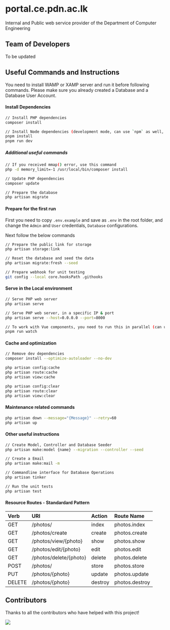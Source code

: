 # portal.ce.pdn.ac.lk

Internal and Public web service provider of the Department of Computer Engineering

## Team of Developers


To be updated

## Useful Commands and Instructions

You need to install WAMP or XAMP server and run it before following commands.
Please make sure you already created a Database and a Database User Account.

#### Install Dependencies

```bash
// Install PHP dependencies
composer install

// Install Node dependencies (development mode, can use `npm` as well, but recommended to use `pnpm` here)
pnpm install
pnpm run dev
```

##### Additional useful commands

```bash
// If you received mmap() error, use this command
php -d memory_limit=-1 /usr/local/bin/composer install

// Update PHP dependencies
composer update

// Prepare the database
php artisan migrate
```

#### Prepare for the first run

First you need to copy `.env.example` and save as `.env` in the root folder, and change the `Admin` and `User` credentials, `Database` configurations.

Next follow the below commands

```bash
// Prepare the public link for storage
php artisan storage:link

// Reset the database and seed the data
php artisan migrate:fresh --seed

// Prepare webhook for unit testing
git config --local core.hooksPath .githooks

```

#### Serve in the Local environment

```bash
// Serve PHP web server
php artisan serve

// Serve PHP web server, in a specific IP & port
php artisan serve --host=0.0.0.0 --port=8000

// To work with Vue components, you need to run this in parallel (can use `npm` as well, but recommended to use `pnpm` here)
pnpm run watch
```

#### Cache and optimization

```bash
// Remove dev dependencies
composer install --optimize-autoloader --no-dev

php artisan config:cache
php artisan route:cache
php artisan view:cache

php artisan config:clear
php artisan route:clear
php artisan view:clear
```

#### Maintenance related commands

```bash
php artisan down --message="{Message}" --retry=60
php artisan up
```

#### Other useful instructions

```bash
// Create Model, Controller and Database Seeder
php artisan make:model {name} --migration --controller --seed

// Create a Email
php artisan make:mail -m

// Commandline interface for Database Operations
php artisan tinker

// Run the unit tests
php artisan test

```

#### Resource Routes - Standardard Pattern

| Verb   | URI                    | Action  | Route Name     |
| :----- | :--------------------- | :------ | :------------- |
| GET    | /photos/               | index   | photos.index   |
| GET    | /photos/create         | create  | photos.create  |
| GET    | /photos/view/{photo}   | show    | photos.show    |
| GET    | /photos/edit/{photo}   | edit    | photos.edit    |
| GET    | /photos/delete/{photo} | delete  | photos.delete  |
| POST   | /photos/               | store   | photos.store   |
| PUT    | /photos/{photo}        | update  | photos.update  |
| DELETE | /photos/{photo}        | destroy | photos.destroy |


## Contributors

Thanks to all the contributors who have helped with this project!

<a href="https://github.com/cepdnaclk/portal.ce.pdn.ac.lk/graphs/contributors">
  <img src="https://contrib.rocks/image?repo=cepdnaclk/portal.ce.pdn.ac.lk" />
</a>
